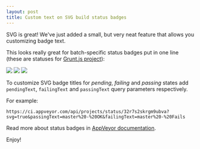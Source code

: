 ```yaml
---
layout: post
title: Custom text on SVG build status badges
---
```


SVG is great! We've just added a small, but very neat feature that allows you customizing badge text.

This looks really great for batch-specific status badges put in one line (these are statuses for [Grunt.js project](https://ci.appveyor.com/project/gruntjs/grunt/history)):

<img src="https://ci.appveyor.com/api/projects/status/32r7s2skrgm9ubva?svg=true&passingText=master%20-%20OK"> <img src="https://ci.appveyor.com/api/projects/status/32r7s2skrgm9ubva/branch/osx-travis?svg=true&failingText=osx-travis%20-%20Fails"> <img src="https://ci.appveyor.com/api/projects/status/32r7s2skrgm9ubva/branch/legacy-log?svg=true&passingText=legacy-log%20-%20OK">

To customize SVG badge titles for *pending*, *failing* and *passing* states add `pendingText`, `failingText` and `passingText` query parameters respectively.

For example:

    https://ci.appveyor.com/api/projects/status/32r7s2skrgm9ubva?svg=true&passingText=master%20-%20OK&failingText=master%20-%20Fails

Read more about status badges in [AppVeyor documentation](http://www.appveyor.com/docs/status-badges).

Enjoy!